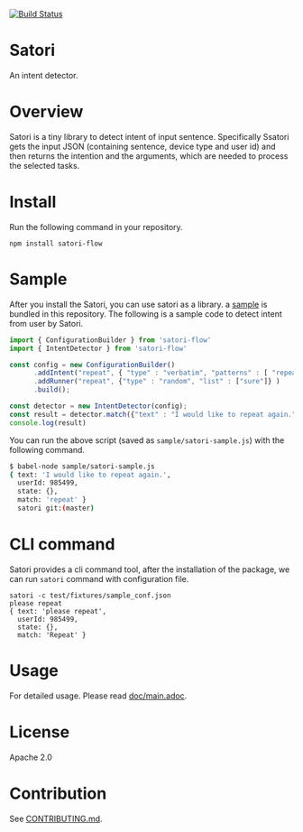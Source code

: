 [![Build Status](https://travis-ci.org/voice-assistant/satori-flow.svg?branch=master)](https://travis-ci.org/voice-assistant/satori-flow)

# Satori

An intent detector.

# Overview

Satori is a tiny library to detect intent of input sentence.
Specifically Ssatori gets the input JSON (containing sentence, device type and user id) and then returns the intention
and the arguments, which are needed to process the selected tasks.

# Install

Run the following command in your repository. 

```
npm install satori-flow
```

# Sample

After you install the Satori, you can use satori as a library. a [sample](https://github.com/voice-assistant/satori-flow/blob/master/sample/satori-sample.js)
is bundled in this repository. The following is a sample code to detect intent from user by Satori.

```javascript
import { ConfigurationBuilder } from 'satori-flow'
import { IntentDetector } from 'satori-flow'

const config = new ConfigurationBuilder()
      .addIntent("repeat", { "type" : "verbatim", "patterns" : [ "repeat", "please repeat" ]})
      .addRunner("repeat", {"type" : "random", "list" : ["sure"]} )
      .build();

const detector = new IntentDetector(config);
const result = detector.match({"text" : "I would like to repeat again.", "userId" : 985499 });
console.log(result)
```

You can run the above script (saved as `sample/satori-sample.js`) with the following command.

```bash
$ babel-node sample/satori-sample.js
{ text: 'I would like to repeat again.',
  userId: 985499,
  state: {},
  match: 'repeat' }
  satori git:(master)
```

# CLI command

Satori provides a cli command tool, after the installation of the package, we can run `satori` command with configuration file.

```
satori -c test/fixtures/sample_conf.json
please repeat
{ text: 'please repeat',
  userId: 985499,
  state: {},
  match: 'Repeat' }
```

# Usage

For detailed usage. Please read [doc/main.adoc](https://github.com/voice-assistant/satori/blob/master/doc/main.adoc).

# License

Apache 2.0

# Contribution

See [CONTRIBUTING.md](https://github.com/voice-assistant/satori/blob/master/CONTRIBUTING.md).
